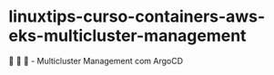 # linuxtips-curso-containers-aws-eks-multicluster-management
:rocket: :rocket: :rocket: - Multicluster Management com ArgoCD
